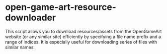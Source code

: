 # open-game-art-resource-downloader
This script allows you to download resources/assets from the OpenGameArt website (or any similar site) efficiently by specifying a file name prefix and a range of indices. It is especially useful for downloading series of files with similar names.
